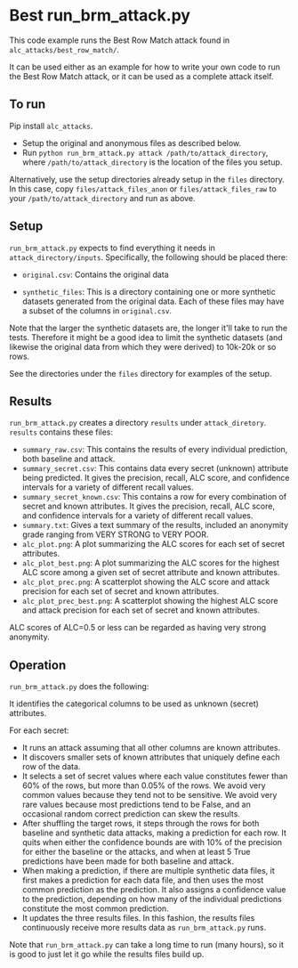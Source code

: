 # Best run_brm_attack.py

This code example runs the Best Row Match attack found in `alc_attacks/best_row_match/`.

It can be used either as an example for how to write your own code to run the Best Row Match attack, or it can be used as a complete attack itself.

## To run

Pip install `alc_attacks`.

* Setup the original and anonymous files as described below.
* Run `python run_brm_attack.py attack /path/to/attack_directory`, where `/path/to/attack_directory` is the location of the files you setup.

Alternatively, use the setup directories already setup in the `files` directory. In this case, copy `files/attack_files_anon` or `files/attack_files_raw` to your `/path/to/attack_directory` and run as above.

## Setup

`run_brm_attack.py` expects to find everything it needs in `attack_directory/inputs`. Specifically, the following should be placed there:

* `original.csv`: Contains the original data

* `synthetic_files`: This is a directory containing one or more synthetic datasets generated from the original data. Each of these files may have a subset of the columns in `original.csv`.

Note that the larger the synthetic datasets are, the longer it'll take to run the tests. Therefore it might be a good idea to limit the synthetic datasets (and likewise the original data from which they were derived) to 10k-20k or so rows.

See the directories under the `files` directory for examples of the setup.


## Results

`run_brm_attack.py` creates a directory `results` under `attack_diretory`. `results` contains these files:

* `summary_raw.csv`: This contains the results of every individual prediction, both baseline and attack.
* `summary_secret.csv`: This contains data every secret (unknown) attribute being predicted. It gives the precision, recall, ALC score, and confidence intervals for a variety of different recall values.
* `summary_secret_known.csv`: This contains a row for every combination of secret and known attributes. It gives the precision, recall, ALC score, and confidence intervals for a variety of different recall values.
* `summary.txt`: Gives a text summary of the results, included an anonymity grade ranging from VERY STRONG to VERY POOR.
* `alc_plot.png`: A plot summarizing the ALC scores for each set of secret attributes.
* `alc_plot_best.png`: A plot summarizing the ALC scores for the highest ALC score among a given set of secret attribute and known attributes.
* `alc_plot_prec.png`: A scatterplot showing the ALC score and attack precision for each set of secret and known attributes.
* `alc_plot_prec_best.png`: A scatterplot showing the highest ALC score and attack precision for each set of secret and known attributes.

ALC scores of ALC=0.5 or less can be regarded as having very strong anonymity.


## Operation

`run_brm_attack.py` does the following:

It identifies the categorical columns to be used as unknown (secret) attributes.

For each secret:

* It runs an attack assuming that all other columns are known attributes.
* It discovers smaller sets of known attributes that uniquely define each row of the data.
* It selects a set of secret values where each value constitutes fewer than 60% of the rows, but more than 0.05% of the rows. We avoid very common values because they tend not to be sensitive. We avoid very rare values because most predictions tend to be False, and an occasional random correct prediction can skew the results.
* After shuffling the target rows, it steps through the rows for both baseline and synthetic data attacks, making a prediction for each row. It quits when either the confidence bounds are with 10% of the precision for either the baseline or the attacks, and when at least 5 True predictions have been made for both baseline and attack.
* When making a prediction, if there are multiple synthetic data files, it first makes a prediction for each data file, and then uses the most common prediction as the prediction. It also assigns a confidence value to the prediction, depending on how many of the individual predictions constitute the most common prediction.
* It updates the three results files. In this fashion, the results files continuously receive more results data as `run_brm_attack.py` runs.

Note that `run_brm_attack.py` can take a long time to run (many hours), so it is good to just let it go while the results files build up.
